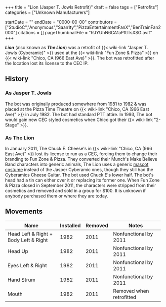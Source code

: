 +++
title = "Lion (Jasper T. Jowls Retrofit)"
draft = false
tags = ["Retrofits"]
categories = ["Unknown Manufacturers"]


startDate = ""
endDate = "0000-00-00"
contributors = ["StudioC","Anonymous","Saan1ty","PizzaEntertainmentFanX","BenTrainFan2000"]
citations = []
pageThumbnailFile = "RJYUhN6CA1aPftITsXSG.avif"
+++

***Lion*** (also known as ***The Lion***) was a retrofit of {{< wiki-link "Jasper T. Jowls (Cyberamic)" >}} used at the {{< wiki-link "Fun Zone &amp; Pizza" >}} on {{< wiki-link "Chico, CA (966 East Ave)" >}}. The bot was retrofitted after the location lost its license to the CEC IP.

## History

### As Jasper T. Jowls

The bot was originally produced somewhere from 1981 to 1982 &amp; was placed at the Pizza Time Theatre on {{< wiki-link "Chico, CA (966 East Ave)" >}} in July 1982. The bot had standard PTT attire. In 1993, The bot would gain new CEC styled cosmetics when Chico got their {{< wiki-link "2-Stage" >}}.

### As The Lion

In January 2011, The Chuck E. Cheese's in {{< wiki-link "Chico, CA (966 East Ave)" >}} lost its license to run as a CEC, forcing them to change their branding to Fun Zone &amp; Pizza. They converted their Munch's Make Believe Band characters into generic animals, The Lion uses a generic [mascot costume](https://www.halloweencostumes.com/mascot-lion-costume.html) instead of the Jasper Cyberamic ones, though they still had the Cyberamics Cheese Guitar. The bot used Chuck E's lower half. The bot's head had a tin can either over it or replacing its former one. When Fun Zone &amp; Pizza closed in September 2011, the characters were stripped from their cosmetics and removed and sold in a group for $100. It is unknown if anybody purchased them or where they are today.

## Movements

| Name                                          | Installed | Removed | Notes                    |
|-----------------------------------------------|-----------|---------|--------------------------|
| Head Left &amp; Right + Body Left &amp; Right | 1982      | 2011    | Nonfunctional by 2011    |
| Head Up                                       | 1982      | 2011    | Nonfunctional by 2011    |
| Eyes Left &amp; Right                         | 1982      | 2011    | Nonfunctional by 2011    |
| Hand Strum                                    | 1982      | 2011    | Nonfunctional by 2011    |
| Mouth                                         | 1982      | 2011    | Removed when retrofitted |